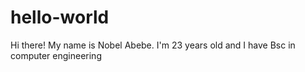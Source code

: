 # hello-world
 Hi there!
 My name is Nobel Abebe. I'm 23 years old and I have Bsc in computer engineering
